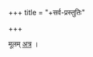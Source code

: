 +++
title = "+सर्व-प्रस्तुतिः"

+++

मूलम् [अत्र](https://archive.org/details/APASTHAMBAGRUHYASUTRAMSUDARSHANAHARADATHA/APASTHAMBA%20GRUHYASUTRAM%20%28SUDARSHANA%2CHARADATHA%29?view=theater#page/n5/mode/2up) ।